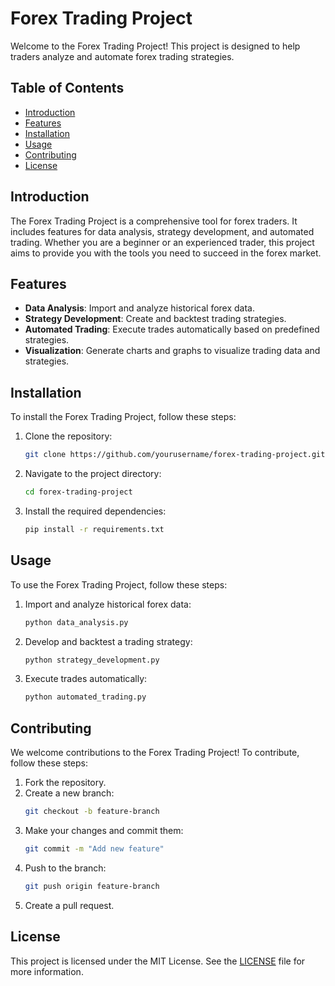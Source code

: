 # Forex Trading Project

Welcome to the Forex Trading Project! This project is designed to help traders analyze and automate forex trading strategies.

## Table of Contents

- [Introduction](#introduction)
- [Features](#features)
- [Installation](#installation)
- [Usage](#usage)
- [Contributing](#contributing)
- [License](#license)

## Introduction

The Forex Trading Project is a comprehensive tool for forex traders. It includes features for data analysis, strategy development, and automated trading. Whether you are a beginner or an experienced trader, this project aims to provide you with the tools you need to succeed in the forex market.

## Features

- **Data Analysis**: Import and analyze historical forex data.
- **Strategy Development**: Create and backtest trading strategies.
- **Automated Trading**: Execute trades automatically based on predefined strategies.
- **Visualization**: Generate charts and graphs to visualize trading data and strategies.

## Installation

To install the Forex Trading Project, follow these steps:

1. Clone the repository:
    ```sh
    git clone https://github.com/yourusername/forex-trading-project.git
    ```
2. Navigate to the project directory:
    ```sh
    cd forex-trading-project
    ```
3. Install the required dependencies:
    ```sh
    pip install -r requirements.txt
    ```

## Usage

To use the Forex Trading Project, follow these steps:

1. Import and analyze historical forex data:
    ```sh
    python data_analysis.py
    ```
2. Develop and backtest a trading strategy:
    ```sh
    python strategy_development.py
    ```
3. Execute trades automatically:
    ```sh
    python automated_trading.py
    ```

## Contributing

We welcome contributions to the Forex Trading Project! To contribute, follow these steps:

1. Fork the repository.
2. Create a new branch:
    ```sh
    git checkout -b feature-branch
    ```
3. Make your changes and commit them:
    ```sh
    git commit -m "Add new feature"
    ```
4. Push to the branch:
    ```sh
    git push origin feature-branch
    ```
5. Create a pull request.

## License

This project is licensed under the MIT License. See the [LICENSE](LICENSE) file for more information.
